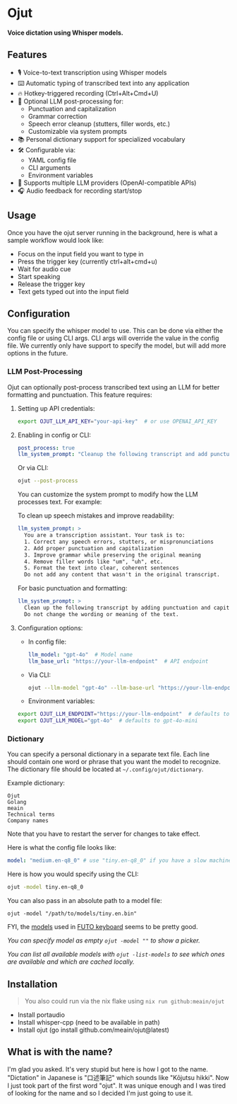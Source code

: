 # Ojut

**Voice dictation using Whisper models.**

## Features

- 🎙️ Voice-to-text transcription using Whisper models
- ⌨️ Automatic typing of transcribed text into any application
- 🔥 Hotkey-triggered recording (Ctrl+Alt+Cmd+U)
- 🧠 Optional LLM post-processing for:
  - Punctuation and capitalization
  - Grammar correction
  - Speech error cleanup (stutters, filler words, etc.)
  - Customizable via system prompts
- 📚 Personal dictionary support for specialized vocabulary
- 🛠️ Configurable via:
  - YAML config file
  - CLI arguments
  - Environment variables
- 🤖 Supports multiple LLM providers (OpenAI-compatible APIs)
- 🎧 Audio feedback for recording start/stop

## Usage

Once you have the ojut server running in the background, here is what
a sample workflow would look like:

- Focus on the input field you want to type in
- Press the trigger key (currently ctrl+alt+cmd+u)
- Wait for audio cue
- Start speaking
- Release the trigger key
- Text gets typed out into the input field

## Configuration

You can specify the whisper model to use. This can be done via either the config
file or using CLI args. CLI args will override the value in the config file. We
currently only have support to specify the model, but will add more options in
the future.

### LLM Post-Processing

Ojut can optionally post-process transcribed text using an LLM for
better formatting and punctuation. This feature requires:

1. Setting up API credentials:
   ```sh
   export OJUT_LLM_API_KEY="your-api-key"  # or use OPENAI_API_KEY
   ```

2. Enabling in config or CLI:
   ```yaml
   post_process: true
   llm_system_prompt: "Cleanup the following transcript and add punctuation. Do not change anything else."
   ```

   Or via CLI:
   ```sh
   ojut --post-process
   ```

   You can customize the system prompt to modify how the LLM processes text. For example:

   To clean up speech mistakes and improve readability:
   ```yaml
   llm_system_prompt: >
     You are a transcription assistant. Your task is to:
     1. Correct any speech errors, stutters, or mispronunciations
     2. Add proper punctuation and capitalization
     3. Improve grammar while preserving the original meaning
     4. Remove filler words like "um", "uh", etc.
     5. Format the text into clear, coherent sentences
     Do not add any content that wasn't in the original transcript.
   ```

   For basic punctuation and formatting:
   ```yaml
   llm_system_prompt: >
     Clean up the following transcript by adding punctuation and capitalization.
     Do not change the wording or meaning of the text.
   ```

3. Configuration options:
   - In config file:
     ```yaml
     llm_model: "gpt-4o"  # Model name
     llm_base_url: "https://your-llm-endpoint"  # API endpoint
     ```
   - Via CLI:
     ```sh
     ojut --llm-model "gpt-4o" --llm-base-url "https://your-llm-endpoint"
     ```
   - Environment variables:
   ```sh
   export OJUT_LLM_ENDPOINT="https://your-llm-endpoint"  # defaults to OpenAI (you can use any OpenAI compatible endpoint)
   export OJUT_LLM_MODEL="gpt-4o"  # defaults to gpt-4o-mini
   ```

### Dictionary

You can specify a personal dictionary in a separate text file. Each line should contain one word or phrase that you want the model to recognize. The dictionary file should be located at `~/.config/ojut/dictionary`.

Example dictionary:
```
Ojut
Golang
meain
Technical terms
Company names
```

Note that you have to restart the server for changes to take effect.

Here is what the config file looks like:

```yaml
model: "medium.en-q8_0" # use "tiny.en-q8_0" if you have a slow machine
```

Here is how you would specify using the CLI:

```sh
ojut -model tiny.en-q8_0
```

You can also pass in an absolute path to a model file:

```
ojut -model "/path/to/models/tiny.en.bin"
```

FYI, the [models](https://keyboard.futo.org/voice-input-models) used in [FUTO keyboard](https://keyboard.futo.org/) seems to be pretty good.

_You can specify model as empty `ojut -model ""` to show a picker._

_You can list all available models with `ojut -list-models` to see which ones are available and which are cached locally._

## Installation

> You also could run via the nix flake using `nix run github:meain/ojut`

- Install portaudio
- Install whisper-cpp (need to be available in path)
- Install ojut (go install github.com/meain/ojut@latest)

## What is with the name?

I'm glad you asked. It's very stupid but here is how I got to the
name. "Dictation" in Japanese is "口述筆記" which sounds like "Kōjutsu
hikki". Now I just took part of the first word "ojut". It was unique
enough and I was tired of looking for the name and so I decided I'm
just going to use it.
